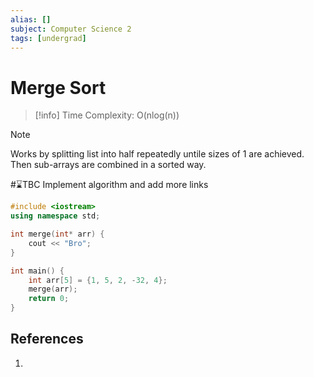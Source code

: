 ```yaml
---
alias: []
subject: Computer Science 2
tags: [undergrad]
---
```

# Merge Sort

> [!info]
> Time Complexity: O(nlog(n))

> [!note]
> Works by splitting list into half repeatedly untile sizes of 1 are achieved. Then sub-arrays are combined in a sorted way.

#⌛TBC Implement algorithm and add more links
```cpp
#include <iostream>
using namespace std;

int merge(int* arr) {
	cout << "Bro";
}

int main() {
	int arr[5] = {1, 5, 2, -32, 4};
	merge(arr);
	return 0;
}
```

## References
1. 